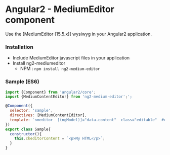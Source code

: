 # Angular2 - MediumEditor component

Use the [MediumEditor (15.5.x)] wysiwyg in your Angular2 application.

### <a name="install"></a>Installation

- Include MediumEditor javascript files in your application
- Install ng2-mediumeditor
  - NPM : ```npm install ng2-medium-editor```

### <a name="sample"></a>Sample (ES6)

```javascript
import {Component} from 'angular2/core';
import {MediumContentEditor} from 'ng2-medium-editor';';

@Component({
  selector: 'sample',
  directives: [MediumContentEditor],
  template: `<meditor  [(ngModel)]="data.content"  class="editable"  #content="ngForm"  ngControl="content"></meditor>`
})
export class Sample{
  constructor(){
    this.ckeditorContent = `<p>My HTML</p>`;
  }
}
```


